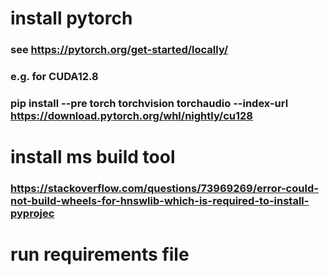 # install pytorch
### see https://pytorch.org/get-started/locally/
### e.g. for CUDA12.8
### pip install --pre torch torchvision torchaudio --index-url https://download.pytorch.org/whl/nightly/cu128

# install ms build tool
### https://stackoverflow.com/questions/73969269/error-could-not-build-wheels-for-hnswlib-which-is-required-to-install-pyprojec


# run requirements file